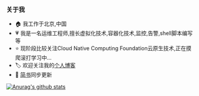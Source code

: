 ### 关于我
- 🏠 我工作于北京,中国
- 💗 我是一名运维工程师,擅长虚拟化技术,容器化技术,监控,告警,shell脚本编写等
- ⭐️ 现阶段比较关注Cloud Native Computing Foundation云原生技术,正在摸爬滚打学习中...
- 🏷️ 欢迎关注我的[个人博客](https://blog.k8s.fit/)  
- 💬 [简书](https://www.jianshu.com/u/5370ae137304)同步更新  

[![Anurag's github stats](https://github-readme-stats.vercel.app/api?username=happinesslijian)](https://github.com/anuraghazra/github-readme-stats)

